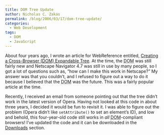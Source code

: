 ```yaml
---
title: DOM Tree Update
author: Nicholas C. Zakas
permalink: /blog/2006/03/17/dom-tree-update/
categories:
  - Web Development
tags:
  - DOM
  - JavaScript
---
```

About four years ago, I wrote an article for WebReference entitled, <a title="Creating a Cross-Browser (DOM) Expandable Tree" rel="external" href="http://www.webreference.com/programming/javascript/trees/">Creating a Cross-Browser (<acronym title="Document Object Model">DOM</acronym>) Expandable Tree</a>. At the time, the <acronym title="Document Object Model">DOM</acronym> was still fairly new and Netscape Navigator 4.7 was still in use by many people, so I got a lot of questions such as, &#8220;how can I make this work in Netscape?&#8221; My answer was that you couldn&#8217;t, and I refused to figure out a way to do it because I believed that the <acronym title="Document Object Model">DOM</acronym> was the future. This was a fairly popular article at the time.

Recently, I received an email from someone pointing out that the tree didn&#8217;t work in the latest version of Opera. Having not looked at this code in about three years, I decided it would be fun to revisit it. I was able to figure out the problem (Opera didn&#8217;t like `setAttribute()` to set an element&#8217;s ID), and low and behold, this four-year-old code still works in *all* <acronym title="Document Object Model">DOM</acronym>-compliant browsers! I&#8217;ve updated the code and it can be downloaded in the <a title="Downloads" rel="internal" href="/downloads/">Downloads</a> section.
